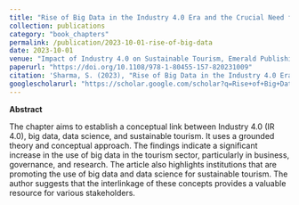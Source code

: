 ```yaml
---
title: "Rise of Big Data in the Industry 4.0 Era and the Crucial Need for Data Science in Sustainable Tourism"
collection: publications
category: "book_chapters"
permalink: /publication/2023-10-01-rise-of-big-data
date: 2023-10-01
venue: "Impact of Industry 4.0 on Sustainable Tourism, Emerald Publishing Limited"
paperurl: "https://doi.org/10.1108/978-1-80455-157-820231009"
citation: 'Sharma, S. (2023), "Rise of Big Data in the Industry 4.0 Era and the Crucial Need for Data Science in Sustainable Tourism", Tučková, Z., Dey, S.K., Thai, H.H. and Hoang, S.D. (Ed.) Impact of Industry 4.0 on Sustainable Tourism, Emerald Publishing Limited, Bingley, pp. 133-149.'
googlescholarurl: "https://scholar.google.com/scholar?q=Rise+of+Big+Data+in+the+Industry+4.0+Era+and+the+Crucial+Need+for+Data+Science+in+Sustainable+Tourism" # Placeholder: Update with actual Google Scholar link if a direct page exists
---
```

**Abstract**

The chapter aims to establish a conceptual link between Industry 4.0 (IR 4.0), big data, data science, and sustainable tourism. It uses a grounded theory and conceptual approach. The findings indicate a significant increase in the use of big data in the tourism sector, particularly in business, governance, and research. The article also highlights institutions that are promoting the use of big data and data science for sustainable tourism. The author suggests that the interlinkage of these concepts provides a valuable resource for various stakeholders.
